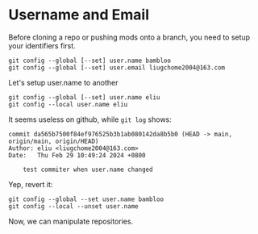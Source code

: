 # Username and Email
Before cloning a repo or pushing mods onto a branch, you need to setup your identifiers first.

```
git config --global [--set] user.name bambloo
git config --global [--set] user.email liugchome2004@163.com
```

Let's setup user.name to another

```
git config --global [--set] user.name eliu
git config --local user.name eliu
```

It seems useless on github, while `git log` shows:
```
commit da565b7500f84ef976525b3b1ab080142da8b5b0 (HEAD -> main, origin/main, origin/HEAD)
Author: eliu <liugchome2004@163.com>
Date:   Thu Feb 29 10:49:24 2024 +0800

    test commiter when user.name changed
```
Yep, revert it:
```
git config --global --set user.name bambloo
git config --local --unset user.name
```
Now, we can manipulate repositories.